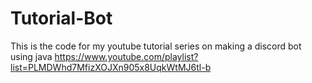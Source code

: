 # Tutorial-Bot
This is the code for my youtube tutorial series on making a discord bot using java
https://www.youtube.com/playlist?list=PLMDWhd7MfizXOJXn905x8UqkWtMJ6tl-b
